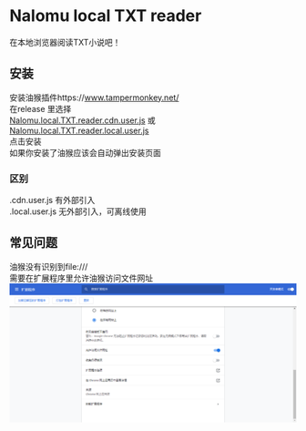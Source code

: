 # Nalomu local TXT reader
在本地浏览器阅读TXT小说吧！  
## 安装  
安装油猴插件https://www.tampermonkey.net/  
在release 里选择  
[Nalomu.local.TXT.reader.cdn.user.js](https://github.com/nalomu/local-txt-reader/releases/download/1.1.0/Nalomu.local.TXT.reader.cdn.user.js)
或  
[Nalomu.local.TXT.reader.local.user.js](https://github.com/nalomu/local-txt-reader/releases/download/1.1.0/Nalomu.local.TXT.reader.local.user.js)  
点击安装  
如果你安装了油猴应该会自动弹出安装页面   
### 区别 
.cdn.user.js  有外部引入  
.local.user.js 无外部引入，可离线使用  

## 常见问题
 油猴没有识别到file:///  
需要在扩展程序里允许油猴访问文件网址
![截图](screenshots/1.png)
